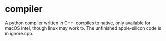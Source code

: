 # compiler
A python compiler written in C++: compiles to native, only available for macOS intel,
though linux may work to. The unfinished apple-silicon code is in ignore.cpp.

